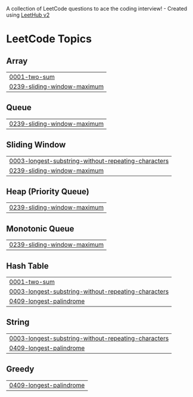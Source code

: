A collection of LeetCode questions to ace the coding interview! - Created using [LeetHub v2](https://github.com/arunbhardwaj/LeetHub-2.0)
<!---LeetCode Topics Start-->
# LeetCode Topics
## Array
|  |
| ------- |
| [0001-two-sum](https://github.com/Arunesh9952/LeetCode-Problems/tree/master/0001-two-sum) |
| [0239-sliding-window-maximum](https://github.com/Arunesh9952/LeetCode-Problems/tree/master/0239-sliding-window-maximum) |
## Queue
|  |
| ------- |
| [0239-sliding-window-maximum](https://github.com/Arunesh9952/LeetCode-Problems/tree/master/0239-sliding-window-maximum) |
## Sliding Window
|  |
| ------- |
| [0003-longest-substring-without-repeating-characters](https://github.com/Arunesh9952/LeetCode-Problems/tree/master/0003-longest-substring-without-repeating-characters) |
| [0239-sliding-window-maximum](https://github.com/Arunesh9952/LeetCode-Problems/tree/master/0239-sliding-window-maximum) |
## Heap (Priority Queue)
|  |
| ------- |
| [0239-sliding-window-maximum](https://github.com/Arunesh9952/LeetCode-Problems/tree/master/0239-sliding-window-maximum) |
## Monotonic Queue
|  |
| ------- |
| [0239-sliding-window-maximum](https://github.com/Arunesh9952/LeetCode-Problems/tree/master/0239-sliding-window-maximum) |
## Hash Table
|  |
| ------- |
| [0001-two-sum](https://github.com/Arunesh9952/LeetCode-Problems/tree/master/0001-two-sum) |
| [0003-longest-substring-without-repeating-characters](https://github.com/Arunesh9952/LeetCode-Problems/tree/master/0003-longest-substring-without-repeating-characters) |
| [0409-longest-palindrome](https://github.com/Arunesh9952/LeetCode-Problems/tree/master/0409-longest-palindrome) |
## String
|  |
| ------- |
| [0003-longest-substring-without-repeating-characters](https://github.com/Arunesh9952/LeetCode-Problems/tree/master/0003-longest-substring-without-repeating-characters) |
| [0409-longest-palindrome](https://github.com/Arunesh9952/LeetCode-Problems/tree/master/0409-longest-palindrome) |
## Greedy
|  |
| ------- |
| [0409-longest-palindrome](https://github.com/Arunesh9952/LeetCode-Problems/tree/master/0409-longest-palindrome) |
<!---LeetCode Topics End-->